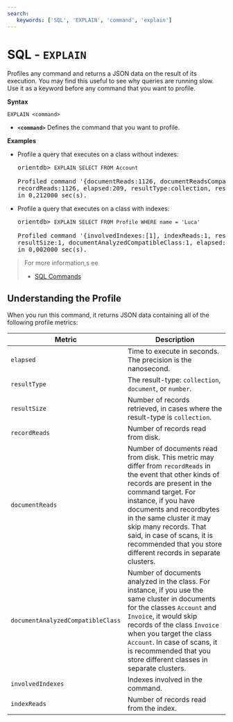 ```yaml
---
search:
   keywords: ['SQL', 'EXPLAIN', 'command', 'explain']
---
```


# SQL - `EXPLAIN`

Profiles any command and returns a JSON data on the result of its execution.  You may find this useful to see why queries are running slow.  Use it as a keyword before any command that you want to profile.

**Syntax**

```
EXPLAIN <command>
```

- **`<command>`** Defines the command that you want to profile.

**Examples**

- Profile a query that executes on a class without indexes:

  <pre>
  orientdb> <code class='lang-sql userinput'>EXPLAIN SELECT FROM Account</code>

  Profiled command '{documentReads:1126, documentReadsCompatibleClass:1126, 
  recordReads:1126, elapsed:209, resultType:collection, resultSize:1126}' 
  in 0,212000 sec(s).
  </pre>

- Profile a query that executes on a class with indexes:

  <pre>
  orientdb> <code class='lang-sql userinput'>EXPLAIN SELECT FROM Profile WHERE name = 'Luca'</code>

  Profiled command '{involvedIndexes:[1], indexReads:1, resultType:collection
  resultSize:1, documentAnalyzedCompatibleClass:1, elapsed:1}' 
  in 0,002000 sec(s).
  </pre>

>For more information,s ee
>- [SQL Commands](SQL.md)


## Understanding the Profile

When you run this command, it returns JSON data containing all of the following profile metrics:

| Metric | Description |
|---|---|
| `elapsed` | Time to execute in seconds.  The precision is the nanosecond.|
| `resultType` |  The result-type: `collection`, `document`, or `number`.|
| `resultSize` | Number of records retrieved, in cases where the result-type is `collection`.|
| `recordReads` | Number of records read from disk.|
| `documentReads` | Number of documents read from disk.  This metric may differ from `recordReads` in the event that other kinds of records are present in the command target.  For instance, if you have documents and recordbytes in the same cluster it may skip many records.  That said, in case of scans, it is recommended that you store different records in separate clusters.|
| `documentAnalyzedCompatibleClass` | Number of documents analyzed in the class.  For instance, if you use the same cluster in documents for the classes `Account` and `Invoice`, it would skip records of the class `Invoice` when you target the class `Account`.  In case of scans, it is recommended that you store different classes in separate clusters.|
| `involvedIndexes` | Indexes involved in the command.|
| `indexReads` | Number of records read from the index.|



